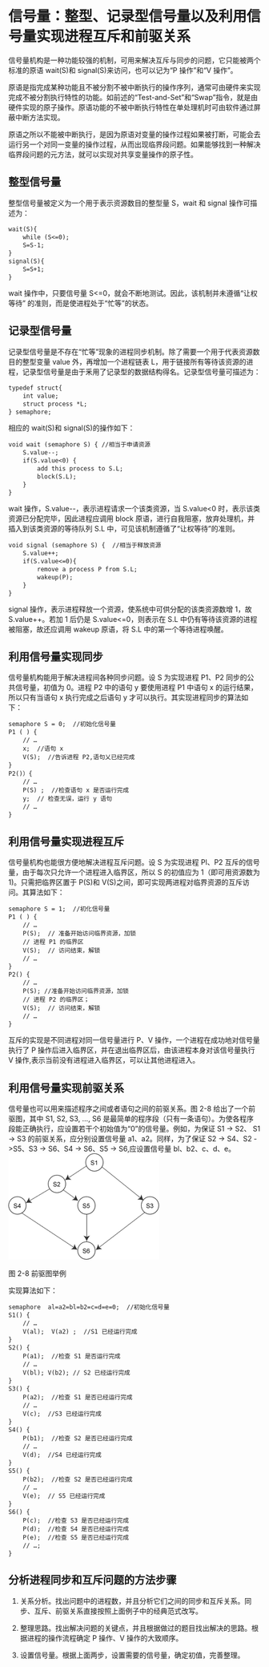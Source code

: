 # 信号量：整型、记录型信号量以及利用信号量实现进程互斥和前驱关系

信号量机构是一种功能较强的机制，可用来解决互斥与同步的问题，它只能被两个标准的原语 wait(S)和 signal(S)来访问，也可以记为“P 操作”和“V 操作”。

原语是指完成某种功能且不被分割不被中断执行的操作序列，通常可由硬件来实现完成不被分割执行特性的功能。如前述的“Test-and-Set”和“Swap”指令，就是由硬件实现的原子操作。原语功能的不被中断执行特性在单处理机时可由软件通过屏蔽中断方法实现。

原语之所以不能被中断执行，是因为原语对变量的操作过程如果被打断，可能会去运行另一个对同一变量的操作过程，从而出现临界段问题。如果能够找到一种解决临界段问题的元方法，就可以实现对共享变量操作的原子性。

## 整型信号量

整型信号量被定义为一个用于表示资源数目的整型量 S，wait 和 signal 操作可描述为：

```
wait(S){
    while (S<=0);
    S=S-1;
}
signal(S){
    S=S+1;
}
```

wait 操作中，只要信号量 S<=0，就会不断地测试。因此，该机制并未遵循“让权等待” 的准则，而是使进程处于“忙等”的状态。

## 记录型信号量

记录型信号量是不存在“忙等”现象的进程同步机制。除了需要一个用于代表资源数目的整型变量 value 外，再增加一个进程链表 L，用于链接所有等待该资源的进程，记录型信号量是由于釆用了记录型的数据结构得名。记录型信号量可描述为：

```
typedef struct{
    int value;
    struct process *L;
} semaphore;
```

相应的 wait(S)和 signal(S)的操作如下：

```
void wait (semaphore S) { //相当于申请资源
    S.value--;
    if(S.value<0) {
        add this process to S.L;
        block(S.L);
    }
}
```

wait 操作，S.value--，表示进程请求一个该类资源，当 S.value<0 时，表示该类资源已分配完毕，因此进程应调用 block 原语，进行自我阻塞，放弃处理机，并插入到该类资源的等待队列 S.L 中，可见该机制遵循了“让权等待”的准则。

```
void signal (semaphore S) {  //相当于释放资源
    S.value++;
    if(S.value<=0){
        remove a process P from S.L;
        wakeup(P);
    }
}
```

signal 操作，表示进程释放一个资源，使系统中可供分配的该类资源数增 1，故 S.value++。若加 1 后仍是 S.value<=0，则表示在 S.L 中仍有等待该资源的进程被阻塞，故还应调用 wakeup 原语，将 S.L 中的第一个等待进程唤醒。

## 利用信号量实现同步

信号量机构能用于解决进程间各种同步问题。设 S 为实现进程 P1、P2 同步的公共信号量，初值为 0。进程 P2 中的语句 y 要使用进程 P1 中语句 x 的运行结果，所以只有当语句 x 执行完成之后语句 y 才可以执行。其实现进程同步的算法如下：

```
semaphore S = 0;  //初始化信号量
P1 ( ) {
    // …
    x;  //语句 x
    V(S);  //告诉进程 P2,语句乂已经完成
}
P2()）{
    // …
    P(S) ;  //检查语句 x 是否运行完成
    y;  // 检查无误，运行 y 语句
    // …
}
```

## 利用信号量实现进程互斥

信号量机构也能很方便地解决进程互斥问题。设 S 为实现进程 Pl、P2 互斥的信号量，由于每次只允许一个进程进入临界区，所以 S 的初值应为 1（即可用资源数为 1)。只需把临界区置于 P(S)和 V(S)之间，即可实现两进程对临界资源的互斥访问。其算法如下：

```
semaphore S = 1;  //初化信号量
P1 ( ) {
    // …
    P(S);  // 准备开始访问临界资源，加锁
    // 进程 P1 的临界区
    V(S);  // 访问结束，解锁
    // …
}
P2() {
    // …
    P(S); //准备开始访问临界资源，加锁
    // 进程 P2 的临界区；
    V(S);  // 访问结束，解锁
    // …
}
```

互斥的实现是不同进程对同一信号量进行 P、V 操作，一个进程在成功地对信号量执行了 P 操作后进入临界区，并在退出临界区后，由该进程本身对该信号量执行 V 操作,表示当前没有进程进入临界区，可以让其他进程进入。

## 利用信号量实现前驱关系

信号量也可以用来描述程序之间或者语句之间的前驱关系。图 2-8 给出了一个前驱图，其中 S1, S2, S3, …, S6 是最简单的程序段（只有一条语句）。为使各程序段能正确执行，应设置若干个初始值为“0”的信号量。例如，为保证 S1 -> S2、 S1 -> S3 的前驱关系，应分别设置信号量 a1、a2。同样，为了保证 S2 -> S4、S2 ->S5、S3 -> S6、S4 -> S6、S5 -> S6,应设置信号量 bl、b2、c、d、e。 ![](img/e7b19ea3d9574859bb4bc66bf83ca58a.jpg)

图 2-8 前驱图举例

实现算法如下：

```
semaphore  al=a2=bl=b2=c=d=e=0;  //初始化信号量
S1() {
    // …
    V(al);  V(a2) ;  //S1 已经运行完成
}
S2() {
    P(a1);  //检查 S1 是否运行完成
    // …
    V(bl); V(b2); // S2 已经运行完成
}
S3() {
    P(a2);  //检查 S1 是否已经运行完成
    // …
    V(c);  //S3 已经运行完成
}
S4() {
    P(b1);  //检查 S2 是否已经运行完成
    // …
    V(d);  //S4 已经运行完成
}
S5() {
    P(b2);  //检查 S2 是否已经运行完成
    // …
    V(e);  // S5 已经运行完成
}
S6() {
    P(c);  //检查 S3 是否已经运行完成
    P(d);  //检查 S4 是否已经运行完成
    P(e);  //检查 S5 是否已经运行完成
    // …;
}
```

## 分析进程同步和互斥问题的方法步骤

1) 关系分析。找出问题中的进程数，并且分析它们之间的同步和互斥关系。同步、互斥、前驱关系直接按照上面例子中的经典范式改写。

2) 整理思路。找出解决问题的关键点，并且根据做过的题目找出解决的思路。根据进程的操作流程确定 P 操作、V 操作的大致顺序。

3) 设置信号量。根据上面两步，设置需要的信号量，确定初值，完善整理。
